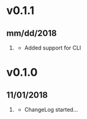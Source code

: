 # v0.1.1
##  mm/dd/2018

1. [](#new)
    * Added support for CLI
    
# v0.1.0
##  11/01/2018

1. [](#new)
    * ChangeLog started...
